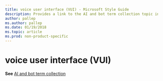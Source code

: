 ```yaml
---
title: voice user interface (VUI) - Microsoft Style Guide
description: Provides a link to the AI and bot term collection topic in place of describing how to implement the term 'voice user interface' in Microsoft content.
author: pallep
ms.author: pallep
ms.date: 01/19/2018
ms.topic: article
ms.prod: non-product-specific
---
```


# voice user interface (VUI)

**See** [AI and bot term collection](~/a-z-word-list-term-collections/term-collections/ai-bot-terms.md)
